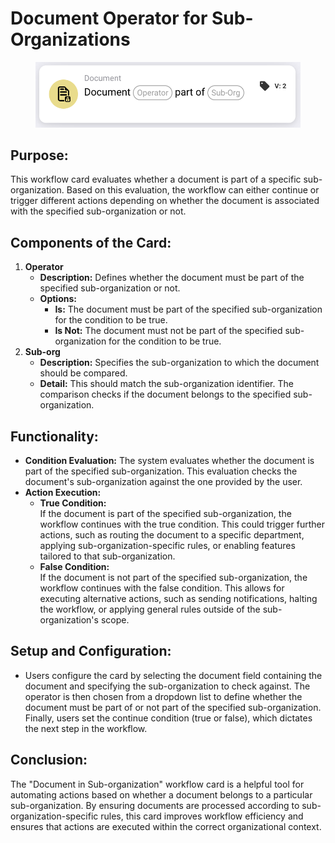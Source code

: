 # Document Operator for Sub-Organizations

<figure><img src="../../../../.gitbook/assets/image (42).png" alt="" width="563"><figcaption></figcaption></figure>

## Purpose:

This workflow card evaluates whether a document is part of a specific sub-organization. Based on this evaluation, the workflow can either continue or trigger different actions depending on whether the document is associated with the specified sub-organization or not.

## Components of the Card:

1. **Operator**
   * **Description:** Defines whether the document must be part of the specified sub-organization or not.
   * **Options:**
     * **Is:** The document must be part of the specified sub-organization for the condition to be true.
     * **Is Not:** The document must not be part of the specified sub-organization for the condition to be true.
2. **Sub-org**
   * **Description:** Specifies the sub-organization to which the document should be compared.
   * **Detail:** This should match the sub-organization identifier. The comparison checks if the document belongs to the specified sub-organization.

## Functionality:

* **Condition Evaluation:** The system evaluates whether the document is part of the specified sub-organization. This evaluation checks the document's sub-organization against the one provided by the user.
* **Action Execution:**
  * **True Condition:**\
    If the document is part of the specified sub-organization, the workflow continues with the true condition. This could trigger further actions, such as routing the document to a specific department, applying sub-organization-specific rules, or enabling features tailored to that sub-organization.
  * **False Condition:**\
    If the document is not part of the specified sub-organization, the workflow continues with the false condition. This allows for executing alternative actions, such as sending notifications, halting the workflow, or applying general rules outside of the sub-organization's scope.

## Setup and Configuration:

* Users configure the card by selecting the document field containing the document and specifying the sub-organization to check against. The operator is then chosen from a dropdown list to define whether the document must be part of or not part of the specified sub-organization. Finally, users set the continue condition (true or false), which dictates the next step in the workflow.

## Conclusion:

The "Document in Sub-organization" workflow card is a helpful tool for automating actions based on whether a document belongs to a particular sub-organization. By ensuring documents are processed according to sub-organization-specific rules, this card improves workflow efficiency and ensures that actions are executed within the correct organizational context.
